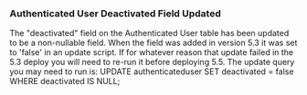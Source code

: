 ### Authenticated User Deactivated Field Updated

The "deactivated" field on the Authenticated User table has been updated to be a non-nullable field. When the field was added in version 5.3 it was set to 'false' in an update script. If for whatever reason that update failed in the 5.3 deploy you will need to re-run it before deploying 5.5. The update query you may need to run is: UPDATE authenticateduser SET deactivated = false WHERE deactivated IS NULL;
